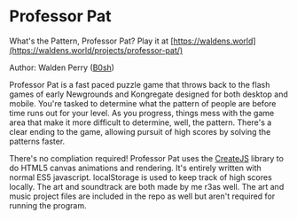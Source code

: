 # Professor Pat

What's the Pattern, Professor Pat? Play it at [https://waldens.world](https://waldens.world/projects/professor-pat/)

Author: Walden Perry ([B0sh](http://waldens.world/))

Professor Pat is a fast paced puzzle game that throws back to the flash games of early Newgrounds and Kongregate designed for both desktop and mobile. You're tasked to determine what the pattern of people are before time runs out for your level. As you progress, things mess with the game area that make it more difficult to determine, well, the pattern. There's a clear ending to the game, allowing pursuit of high scores by solving the patterns faster. 

There's no compliation required! Professor Pat uses the [CreateJS](https://createjs.com/) library to do HTML5 canvas animations and rendering. It's entirely written with normal ES5 javascript. localStorage is used to keep track of high scores locally. The art and soundtrack are both made by me r3as well. The art and music project files are included in the repo as well but aren't required for running the program.

